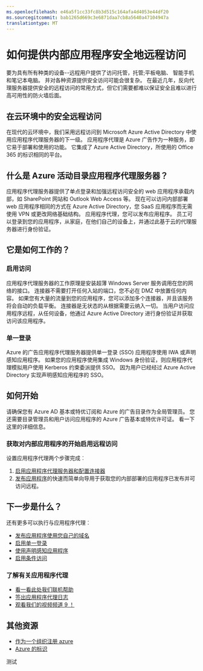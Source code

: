 ```yaml
---
ms.openlocfilehash: e46a5f1cc33fc8b3d515c164afa4d4053e44df20
ms.sourcegitcommit: bab1265d669c3e6871daa7cb8a5640a47104947a
translationtype: MT
---
```

<properties
    pageTitle="如何提供内部应用程序安全地远程访问"
    description="介绍如何使用 Azure AD 应用程序代理服务器可提供内部应用程序安全地远程访问。"
    services="active-directory"
    documentationCenter=""
    authors="rkarlin"
    manager="terrylan"
    editor=""/>

<tags
    ms.service="active-directory"
    ms.workload="identity"
    ms.tgt_pltfrm="na"
    ms.devlang="na"
    ms.topic="article"
    ms.date="07/07/2015"
    ms.author="rkarlin"/>

# 如何提供内部应用程序安全地远程访问

要为具有所有种类的设备--远程用户提供了访问托管，托管;平板电脑、 智能手机和笔记本电脑。 并对各种资源提供安全访问可能会很复杂。 在最近几年，反向代理服务器提供安全的远程访问的常用方式，但它们需要都难以保证安全且难以进行高可用性的防火墙后面。

## 在云环境中的安全远程访问
在现代的云环境中，我们采用远程访问到 Microsoft Azure Active Directory 中使用应用程序代理服务器的下一级。 应用程序代理是 Azure 广告作为一种服务，即它易于部署和使用的功能。 它集成了 Azure Active Directory，所使用的 Office 365 的标识相同的平台。

## 什么是 Azure 活动目录应用程序代理服务器？
应用程序代理服务器提供了单点登录和加强远程访问安全的 web 应用程序承载内部，如 SharePoint 网站和 Outlook Web Access 等。 现在可以访问内部部署 web 应用程序相同的方式在 Azure Active Directory，您 SaaS 应用程序而无需使用 VPN 或更改网络基础结构。 应用程序代理，您可以发布应用程序。 员工可以登录到您的应用程序，从家庭，在他们自己的设备上，并通过此基于云的代理服务器进行身份验证。

## 它是如何工作的？
### 启用访问
应用程序代理服务器的工作原理是安装超薄 Windows Server 服务调用在您的网络的接口。 连接器不需要打开任何入站的端口，您不必在 DMZ 中放置任何内容。 如果您有大量的流量到您的应用程序，您可以添加多个连接器，并且该服务将会自动的负载平衡。 连接器是无状态的从根据需要云纳入一切。 当用户访问应用程序远程，从任何设备，他通过 Azure Active Directory 进行身份验证并获取访问该应用程序。 

### 单一登录
Azure 的广告应用程序代理服务器提供单一登录 (SSO) 应用程序使用 IWA 或声明感知应用程序。 如果您的应用程序使用集成 Windows 身份验证，则应用程序代理模拟用户使用 Kerberos 约束委派提供 SSO。 因为用户已经经过 Azure Active Directory 实现声明感知应用程序的 SSO。

## 如何开始
请确保您有 Azure AD 基本或特优订阅和 Azure 的广告目录作为全局管理员。 您还需要目录管理员和用户访问应用程序的 Azure 广告基本或特优许可证。 看一下这里的详细信息。 

### 获取对内部应用程序的开始启用远程访问
设置应用程序代理两个步骤完成︰

1. [启用应用程序代理服务器和配置连接器](active-directory-application-proxy-enable.md)<br>
2. [发布应用程序](active-directory-application-proxy-publish.md)的快速而简单向导用于获取您的内部部署的应用程序已发布并可访问远程。

## 下一步是什么？
还有更多可以执行与应用程序代理︰


- [发布应用程序使用您自己的域名](https://msdn.microsoft.com/library/azure/mt210927.aspx)
- [启用单一登录](https://msdn.microsoft.com/library/azure/dn879065.aspx)
- [使用声明感知应用程序](https://msdn.microsoft.com/library/azure/mt210926.aspx)
- [启用条件访问](https://msdn.microsoft.com/library/azure/dn931796.aspx)


### 了解有关应用程序代理
- [看一看此处我们联机帮助](https://msdn.microsoft.com/library/azure/dn768219.aspx)
- [签出应用程序代理日志](http://blogs.technet.com/b/applicationproxyblog/)
- [观看我们的视频频道 9 ！](http://channel9.msdn.com/events/Ignite/2015/BRK3864)

## 其他资源
* [作为一个组织注册 azure](../sign-up-organization.md)
* [Azure 的标识](../fundamentals-identity.md)

测试
